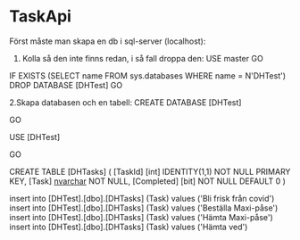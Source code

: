 # TaskApi

Först måste man skapa en db i sql-server (localhost):

1. Kolla så den inte finns redan, i så fall droppa den:
USE master
GO

IF EXISTS (SELECT name FROM sys.databases WHERE name = N'DHTest')
    DROP DATABASE [DHTest]
GO

2.Skapa databasen och en tabell:
CREATE DATABASE [DHTest]

GO

USE [DHTest]

GO


CREATE TABLE [DHTasks] 
(
[TaskId] [int] IDENTITY(1,1) NOT NULL PRIMARY KEY,
[Task] [nvarchar](500) NOT NULL,
[Completed] [bit] NOT NULL DEFAULT 0
)

insert into [DHTest].[dbo].[DHTasks]
(Task) values ('Bli frisk från covid')
insert into [DHTest].[dbo].[DHTasks]
(Task) values ('Beställa Maxi-påse')
insert into [DHTest].[dbo].[DHTasks]
(Task) values ('Hämta Maxi-påse')
insert into [DHTest].[dbo].[DHTasks]
(Task) values ('Hämta ved')
